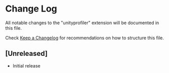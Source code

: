 # Change Log

All notable changes to the "unityprofiler" extension will be documented in this file.

Check [Keep a Changelog](http://keepachangelog.com/) for recommendations on how to structure this file.

## [Unreleased]

- Initial release